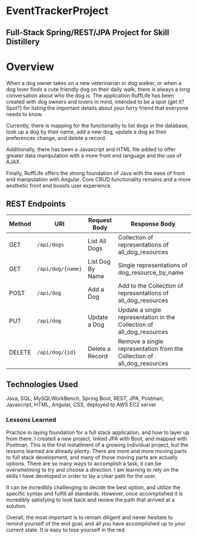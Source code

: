 # EventTrackerProject

## Full-Stack Spring/REST/JPA Project for Skill Distillery

# Overview

When a dog owner takes on a new veterinarian or dog walker, or when a dog lover finds a cute friendly dog on their daily walk, there is always a long conversation about who the dog is. The application RuffLife has been created with dog owners and lovers in mind, intended to be a spot (get it? Spot?) for listing the important details about your furry friend that everyone needs to know.

Currently, there is mapping for the functionality to list dogs in the database, look up a dog by their name, add a new dog, update a dog as their preferences change, and delete a record.

Additionally, there has been a Javascript and HTML file added to offer greater data manipulation with a more front end language and the use of AJAX.

Finally, RuffLife offers the strong foundation of Java with the ease of front end manipulation with Angular. Core CRUD functionality remains and a more aesthetic front end boosts user experience.

## REST Endpoints

| Method | URI                | Request Body | Response Body |
|--------|--------------------|--------------|---------------|
| GET    | `/api/dogs`      |   List All Dogs    | Collection of representations of all_dog_resources
| GET    | `/api/dog/{name}`      |  List Dog By Name  | Single representations of dog_resource_by_name
| POST    | `/api/dog`      |    Add a Dog    | Add to the Collection of representations of all_dog_resources
| PUT    | `/api/dog`      |    Update a Dog   | Update a single representation in the Collection of all_dog_resources
| DELETE    | `/api/dog/{id}`      |    Delete a Record  | Remove a single representation from the Collection of all_dog_resources



## Technologies Used
Java, SQL, MySQLWorkBench, Spring Boot, REST, JPA, Postman, Javascript, HTML, Angular, CSS, deployed to AWS EC2 server

### Lessons Learned

Practice in laying foundation for a full stack application, and how to layer up from there. I created a new project, linked JPA with Boot, and mapped with Postman. This is the first installment of a growing individual project, but the lessons learned are already plenty. There are more and more moving parts to full stack development, and many of those moving parts are actually options. There are so many ways to accomplish a task, it can be overwhelming to try and choose a direction. I am learning to rely on the skills I have developed in order to lay a clear path for the user.

It can be incredibly challenging to decide the best option, and utilize the specific syntax and fulfill all standards. However, once accomplished it is incredibly satisfying to look back and review the path that arrived at a solution.

Overall, the most important is to remain diligent and never hesitate to remind yourself of the end goal, and all you have accomplished up to your current state. It is easy to lose yourself in the red.
